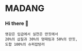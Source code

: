 # MADANG
### Hi there 👋


    영감은 입급에서 실천은 딴짓에서
    20%의 삽질과 30%의 멍때림과 50%의 딴짓,
    도합 100%의 슈퍼잡탕러
    


